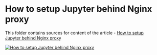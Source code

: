 # How to setup Jupyter behind Nginx proxy

This folder contains sources for content of the article - [How to setup Jupyter behind Nginx proxy](https://hands-on.cloud/how-to-setup-jupyter-behind-nginx-proxy/)

[![How to setup Jupyter behind Nginx proxy](https://hands-on.cloud/how-to-setup-jupyter-behind-nginx-proxy/How-to-setup-Jupyter-behind-Nginx-proxy.png)](https://hands-on.cloud/how-to-setup-jupyter-behind-nginx-proxy/)
